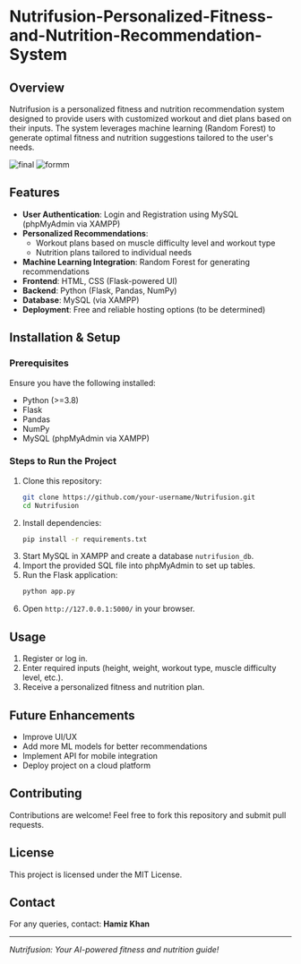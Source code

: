 # Nutrifusion-Personalized-Fitness-and-Nutrition-Recommendation-System

## Overview
Nutrifusion is a personalized fitness and nutrition recommendation system designed to provide users with customized workout and diet plans based on their inputs. The system leverages machine learning (Random Forest) to generate optimal fitness and nutrition suggestions tailored to the user's needs.

![final](https://github.com/user-attachments/assets/2a119a7f-46ba-4b6a-b3ee-7442ef3219ba)
![formm](https://github.com/user-attachments/assets/4bc040b2-a2f0-4e00-9632-d7983da768df)


## Features
- **User Authentication**: Login and Registration using MySQL (phpMyAdmin via XAMPP)
- **Personalized Recommendations**:
  - Workout plans based on muscle difficulty level and workout type
  - Nutrition plans tailored to individual needs
- **Machine Learning Integration**: Random Forest for generating recommendations
- **Frontend**: HTML, CSS (Flask-powered UI)
- **Backend**: Python (Flask, Pandas, NumPy)
- **Database**: MySQL (via XAMPP)
- **Deployment**: Free and reliable hosting options (to be determined)

## Installation & Setup
### Prerequisites
Ensure you have the following installed:
- Python (>=3.8)
- Flask
- Pandas
- NumPy
- MySQL (phpMyAdmin via XAMPP)

### Steps to Run the Project
1. Clone this repository:
   ```sh
   git clone https://github.com/your-username/Nutrifusion.git
   cd Nutrifusion
   ```
2. Install dependencies:
   ```sh
   pip install -r requirements.txt
   ```
3. Start MySQL in XAMPP and create a database `nutrifusion_db`.
4. Import the provided SQL file into phpMyAdmin to set up tables.
5. Run the Flask application:
   ```sh
   python app.py
   ```
6. Open `http://127.0.0.1:5000/` in your browser.
   
## Usage
1. Register or log in.
2. Enter required inputs (height, weight, workout type, muscle difficulty level, etc.).
3. Receive a personalized fitness and nutrition plan.

## Future Enhancements
- Improve UI/UX
- Add more ML models for better recommendations
- Implement API for mobile integration
- Deploy project on a cloud platform

## Contributing
Contributions are welcome! Feel free to fork this repository and submit pull requests.

## License
This project is licensed under the MIT License.

## Contact
For any queries, contact: **Hamiz Khan**

---
*Nutrifusion: Your AI-powered fitness and nutrition guide!*

